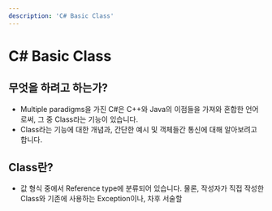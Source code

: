 ```yaml
---
description: 'C# Basic Class'
---
```


# C\# Basic Class

## 무엇을 하려고 하는가?

* Multiple paradigms을 가진 C\#은 C++와 Java의 이점들을 가져와 혼합한 언어로써, 그 중 Class라는 기능이 있습니다.
* Class라는 기능에 대한 개념과, 간단한 예시 및 객체들간 통신에 대해 알아보려고 합니다.



## Class란?

* 값 형식 중에서 Reference type에 분류되어 있습니다. 물론, 작성자가 직접 작성한 Class와 기존에 사용하는 Exception이나, 차후 서술할 

